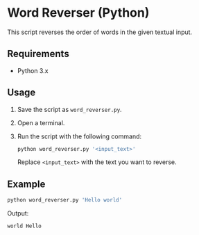 # Word Reverser (Python)

This script reverses the order of words in the given textual input.

## Requirements

- Python 3.x

## Usage

1. Save the script as `word_reverser.py`.
2. Open a terminal.
3. Run the script with the following command:

   ```bash
   python word_reverser.py '<input_text>'
   ```

   Replace `<input_text>` with the text you want to reverse.

## Example

```bash
python word_reverser.py 'Hello world'
```

Output:
```
world Hello
```
